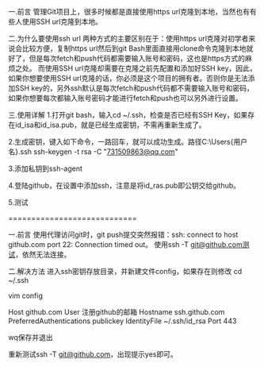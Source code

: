 一.前言
管理Git项目上，很多时候都是直接使用https url克隆到本地，当然也有有些人使用SSH url克隆到本地。

二.为什么要使用ssh url
两种方式的主要区别在于：使用https url克隆对初学者来说会比较方便，复制https url然后到git Bash里面直接用clone命令克隆到本地就好了，但是每次fetch和push代码都需要输入账号和密码，这也是https方式的麻烦之处。
而使用SSH url克隆却需要在克隆之前先配置和添加好SSH key，因此，如果你想要使用SSH url克隆的话，你必须是这个项目的拥有者。否则你是无法添加SSH key的，另外ssh默认是每次fetch和push代码都不需要输入账号和密码，如果你想要每次都输入账号密码才能进行fetch和push也可以另外进行设置。

三.使用详解
1.打开git bash，输入cd ~/.ssh，检查是否已经有SSH Key，如果存在id_isa和id_isa.pub，就是已经生成密钥，不需再重新生成了。

2.生成密钥，键入如下命令，一路回车，就可以成功生成。路径C:\Users\{用户名}\.ssh
ssh-keygen -t rsa -C "731509863@qq.com"

3.添加私钥到ssh-agent


4.登陆github，在设置中添加ssh，注意是将id_ras.pub即公钥交给github。

5.测试

============================

一.前言
使用代理访问git时，git push提交突然报错：ssh: connect to host github.com port 22: Connection timed out。
使用ssh -T git@github.com测试，依然无法连接。

二.解决方法
进入ssh密钥存放目录，并新建文件config，如果存在则修改
cd ~/.ssh

vim config

Host github.com
User 注册github的邮箱
Hostname ssh.github.com
PreferredAuthentications publickey
IdentityFile ~/.ssh/id_rsa
Port 443

wq保存并退出

重新测试ssh -T git@github.com，出现提示yes即可。


